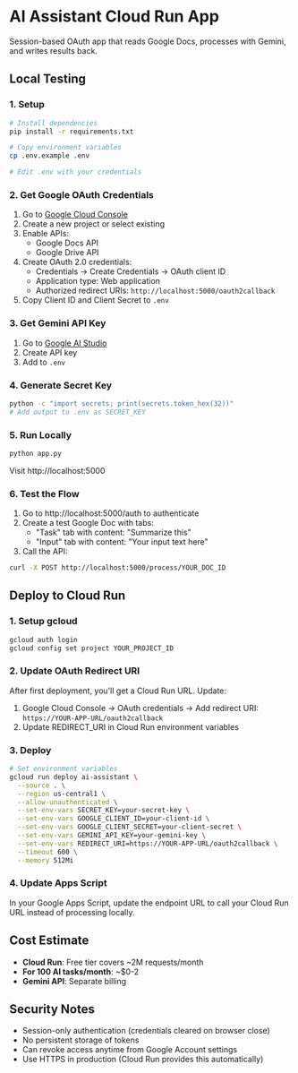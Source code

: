 # AI Assistant Cloud Run App

Session-based OAuth app that reads Google Docs, processes with Gemini, and writes results back.

## Local Testing

### 1. Setup

```bash
# Install dependencies
pip install -r requirements.txt

# Copy environment variables
cp .env.example .env

# Edit .env with your credentials
```

### 2. Get Google OAuth Credentials

1. Go to [Google Cloud Console](https://console.cloud.google.com)
2. Create a new project or select existing
3. Enable APIs:
   - Google Docs API
   - Google Drive API
4. Create OAuth 2.0 credentials:
   - Credentials → Create Credentials → OAuth client ID
   - Application type: Web application
   - Authorized redirect URIs: `http://localhost:5000/oauth2callback`
5. Copy Client ID and Client Secret to `.env`

### 3. Get Gemini API Key

1. Go to [Google AI Studio](https://aistudio.google.com/app/apikey)
2. Create API key
3. Add to `.env`

### 4. Generate Secret Key

```bash
python -c "import secrets; print(secrets.token_hex(32))"
# Add output to .env as SECRET_KEY
```

### 5. Run Locally

```bash
python app.py
```

Visit http://localhost:5000

### 6. Test the Flow

1. Go to http://localhost:5000/auth to authenticate
2. Create a test Google Doc with tabs:
   - "Task" tab with content: "Summarize this"
   - "Input" tab with content: "Your input text here"
3. Call the API:

```bash
curl -X POST http://localhost:5000/process/YOUR_DOC_ID
```

## Deploy to Cloud Run

### 1. Setup gcloud

```bash
gcloud auth login
gcloud config set project YOUR_PROJECT_ID
```

### 2. Update OAuth Redirect URI

After first deployment, you'll get a Cloud Run URL. Update:
1. Google Cloud Console → OAuth credentials → Add redirect URI:
   `https://YOUR-APP-URL/oauth2callback`
2. Update REDIRECT_URI in Cloud Run environment variables

### 3. Deploy

```bash
# Set environment variables
gcloud run deploy ai-assistant \
  --source . \
  --region us-central1 \
  --allow-unauthenticated \
  --set-env-vars SECRET_KEY=your-secret-key \
  --set-env-vars GOOGLE_CLIENT_ID=your-client-id \
  --set-env-vars GOOGLE_CLIENT_SECRET=your-client-secret \
  --set-env-vars GEMINI_API_KEY=your-gemini-key \
  --set-env-vars REDIRECT_URI=https://YOUR-APP-URL/oauth2callback \
  --timeout 600 \
  --memory 512Mi
```

### 4. Update Apps Script

In your Google Apps Script, update the endpoint URL to call your Cloud Run URL instead of processing locally.

## Cost Estimate

- **Cloud Run**: Free tier covers ~2M requests/month
- **For 100 AI tasks/month**: ~$0-2
- **Gemini API**: Separate billing

## Security Notes

- Session-only authentication (credentials cleared on browser close)
- No persistent storage of tokens
- Can revoke access anytime from Google Account settings
- Use HTTPS in production (Cloud Run provides this automatically)
